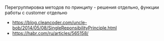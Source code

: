 Перегруппировка методов по принципу - решения отдельно, функции работы с customer отдельно

- https://blog.cleancoder.com/uncle-bob/2014/05/08/SingleReponsibilityPrinciple.html
- https://habr.com/ru/articles/565158/
